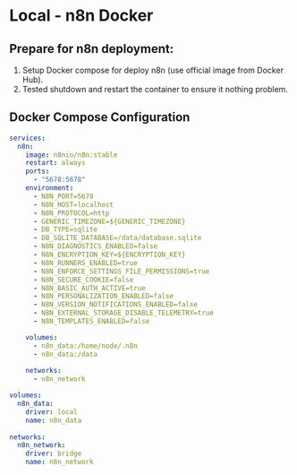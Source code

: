 # Local - n8n Docker

## Prepare for n8n deployment:

1. Setup Docker compose for deploy n8n (use official image from Docker Hub).
2. Tested shutdown and restart the container to ensure it nothing problem.

## Docker Compose Configuration

```yaml
services:
  n8n:
    image: n8nio/n8n:stable
    restart: always
    ports:
      - "5678:5678"
    environment:
      - N8N_PORT=5678
      - N8N_HOST=localhost
      - N8N_PROTOCOL=http
      - GENERIC_TIMEZONE=${GENERIC_TIMEZONE}
      - DB_TYPE=sqlite
      - DB_SQLITE_DATABASE=/data/database.sqlite
      - N8N_DIAGNOSTICS_ENABLED=false
      - N8N_ENCRYPTION_KEY=${ENCRYPTION_KEY}
      - N8N_RUNNERS_ENABLED=true
      - N8N_ENFORCE_SETTINGS_FILE_PERMISSIONS=true
      - N8N_SECURE_COOKIE=false
      - N8N_BASIC_AUTH_ACTIVE=true
      - N8N_PERSONALIZATION_ENABLED=false
      - N8N_VERSION_NOTIFICATIONS_ENABLED=false
      - N8N_EXTERNAL_STORAGE_DISABLE_TELEMETRY=true
      - N8N_TEMPLATES_ENABLED=false

    volumes:
      - n8n_data:/home/node/.n8n
      - n8n_data:/data
    
    networks:
      - n8n_network

volumes:
  n8n_data:
    driver: local
    name: n8n_data
  
networks:
  n8n_network:
    driver: bridge
    name: n8n_network
```
